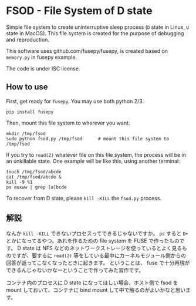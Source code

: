 # FSOD - File System of D state

Simple file system to create uninterruptive sleep process (`D` state in Linux, `U` state in MacOS).
This file system is created for the purpose of debugging and reproduction.

This software uses github.com/fusepy/fusepy, is created based on `memory.py` in fusepy example.

The code is under ISC license.

## How to use

First, get ready for `fusepy`. You may use both python 2/3.

```
pip install fusepy
```

Then, mount this file system to wherever you want.

```
mkdir /tmp/fsod
sudo python fsod.py /tmp/fsod      # mount this file system to /tmp/fsod
```

If you try to `read(2)` whatever file on this file system, the process will be in an unkillable state.
One example will be like this, using another terminal:

```
touch /tmp/fsod/abcde
cat /tmp/fsod/abcde &
kill -9 %1
ps auxww | grep [a]bcde
```

To recover from D state, please `kill -KILL` the `fsod.py` process.

## 解説

なんか `kill -KILL` できないプロセスってできるじゃないですか。 `ps` すると `D+` とかになってるやつ。あれを作るための file system を FUSE で作ったものです。
D state は NFS などのネットワークストレージを使っているとよく見るものですが、要するに `read(2)` 等をしている最中にカーネルモジュール側からの回答が返ってこなくなったときに起きます。
ということは、 fuse で十分再現ができるんじゃないかなーということで作ってみた習作です。

コンテナ内のプロセスに D state になってほしい場合、ホスト側で fsod を mount しておいて、コンテナに bind mount して中で触るのがよいかなと思います。
